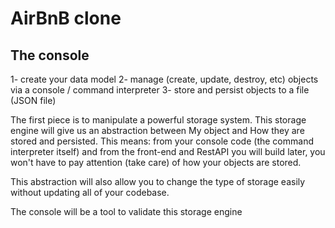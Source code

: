 # AirBnB clone

## The console
1- create your data model
2- manage (create, update, destroy, etc) objects via a console / command interpreter
3- store and persist objects to a file (JSON file)

The first piece is to manipulate a powerful storage system. This storage engine will give us an abstraction between My object and How they are stored and persisted. This means: from your console code (the command interpreter itself) and from the front-end and RestAPI you will build later, you won't have to pay attention (take care) of how your objects are stored.

This abstraction will also allow you to change the type of storage easily without updating all of your codebase.

The console will be a tool to validate this storage engine
